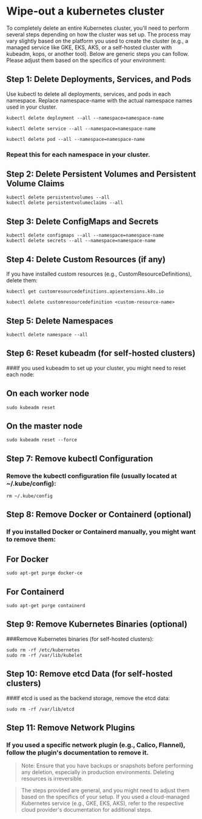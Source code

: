 # Wipe-out a kubernetes cluster
To completely delete an entire Kubernetes cluster, you'll need to perform several steps depending on how the cluster was set up. The process may vary slightly based on the platform you used to create the cluster (e.g., a managed service like GKE, EKS, AKS, or a self-hosted cluster with kubeadm, kops, or another tool).
Below are generic steps you can follow. Please adjust them based on the specifics of your environment:

## Step 1: Delete Deployments, Services, and Pods
Use kubectl to delete all deployments, services, and pods in each namespace. Replace namespace-name with the actual namespace names used in your cluster.

```
kubectl delete deployment --all --namespace=namespace-name
```
```
kubectl delete service --all --namespace=namespace-name
```
```
kubectl delete pod --all --namespace=namespace-name
```
### Repeat this for each namespace in your cluster.

## Step 2: Delete Persistent Volumes and Persistent Volume Claims
```
kubectl delete persistentvolumes --all
kubectl delete persistentvolumeclaims --all
```
## Step 3: Delete ConfigMaps and Secrets
```
kubectl delete configmaps --all --namespace=namespace-name
kubectl delete secrets --all --namespace=namespace-name
```
## Step 4: Delete Custom Resources (if any)
If you have installed custom resources (e.g., CustomResourceDefinitions), delete them:
```
kubectl get customresourcedefinitions.apiextensions.k8s.io
```
```
kubectl delete customresourcedefinition <custom-resource-name>
```
## Step 5: Delete Namespaces
```
kubectl delete namespace --all
```
## Step 6: Reset kubeadm (for self-hosted clusters)

###If you used kubeadm to set up your cluster, you might need to reset each node:

## On each worker node
```
sudo kubeadm reset
```
## On the master node
```
sudo kubeadm reset --force
```
## Step 7: Remove kubectl Configuration
### Remove the kubectl configuration file (usually located at ~/.kube/config):
```
rm ~/.kube/config
```
## Step 8: Remove Docker or Containerd (optional)
### If you installed Docker or Containerd manually, you might want to remove them:

## For Docker
```
sudo apt-get purge docker-ce
```
## For Containerd
```
sudo apt-get purge containerd
```
## Step 9: Remove Kubernetes Binaries (optional)
###Remove Kubernetes binaries (for self-hosted clusters):
```
sudo rm -rf /etc/kubernetes
sudo rm -rf /var/lib/kubelet
```
## Step 10: Remove etcd Data (for self-hosted clusters)
###If etcd is used as the backend storage, remove the etcd data:
```
sudo rm -rf /var/lib/etcd
```
## Step 11: Remove Network Plugins
### If you used a specific network plugin (e.g., Calico, Flannel), follow the plugin's documentation to remove it.

> Note:
> Ensure that you have backups or snapshots before performing any deletion, especially in production environments. Deleting resources is irreversible.

> The steps provided are general, and you might need to adjust them based on the specifics of your setup. If you used a cloud-managed Kubernetes service (e.g., GKE, EKS, AKS), refer to the respective cloud provider's documentation for additional steps.
